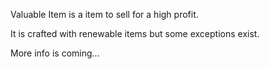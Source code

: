 Valuable Item is a item to sell for a high profit.

It is crafted with renewable items but some exceptions exist.

More info is coming...
